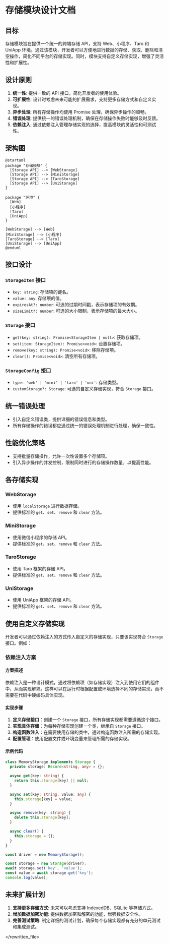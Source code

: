 # 存储模块设计文档

## 目标

存储模块旨在提供一个统一的跨端存储 API，支持 Web、小程序、Taro 和 UniApp 环境。通过该模块，开发者可以方便地进行数据的存储、获取、删除和清空操作，简化不同平台的存储实现。同时，模块支持自定义存储实现，增强了灵活性和扩展性。

## 设计原则

1. **统一性**: 提供一致的 API 接口，简化开发者的使用体验。
2. **可扩展性**: 设计时考虑未来可能的扩展需求，支持更多存储方式和自定义实现。
3. **异步处理**: 所有存储操作均使用 Promise 处理，确保异步操作的顺畅。
4. **错误处理**: 提供统一的错误处理机制，确保在存储操作失败时能够及时反馈。
5. **依赖注入**: 通过依赖注入管理存储实现的选择，提高模块的灵活性和可测试性。

## 架构图

```plantuml
@startuml
package "存储模块" {
  [Storage API] --> [WebStorage]
  [Storage API] --> [MiniStorage]
  [Storage API] --> [TaroStorage]
  [Storage API] --> [UniStorage]
}

package "环境" {
  [Web]
  [小程序]
  [Taro]
  [UniApp]
}

[WebStorage] --> [Web]
[MiniStorage] --> [小程序]
[TaroStorage] --> [Taro]
[UniStorage] --> [UniApp]
@enduml
```

## 接口设计

### `StorageItem` 接口

- `key: string`: 存储项的键名。
- `value: any`: 存储项的值。
- `expiresAt?: number`: 可选的过期时间戳，表示存储项的有效期。
- `sizeLimit?: number`: 可选的大小限制，表示存储项的最大大小。

### `Storage` 接口

- `get(key: string): Promise<StorageItem | null>`: 获取存储项。
- `set(item: StorageItem): Promise<void>`: 设置存储项。
- `remove(key: string): Promise<void>`: 移除存储项。
- `clear(): Promise<void>`: 清空所有存储项。

### `StorageConfig` 接口

- `type: 'web' | 'mini' | 'taro' | 'uni'`: 存储类型。
- `customStorage?: Storage`: 可选的自定义存储实现，符合 `Storage` 接口。

## 统一错误处理

- 引入自定义错误类，提供详细的错误信息和类型。
- 所有存储操作的错误都应通过统一的错误处理机制进行处理，确保一致性。

## 性能优化策略

- 支持批量存储操作，允许一次性设置多个存储项。
- 引入异步操作的并发控制，限制同时进行的存储操作数量，以提高性能。

## 各存储实现

### WebStorage

- 使用 `localStorage` 进行数据存储。
- 提供标准的 `get`、`set`、`remove` 和 `clear` 方法。

### MiniStorage

- 使用微信小程序的存储 API。
- 提供标准的 `get`、`set`、`remove` 和 `clear` 方法。

### TaroStorage

- 使用 Taro 框架的存储 API。
- 提供标准的 `get`、`set`、`remove` 和 `clear` 方法。

### UniStorage

- 使用 UniApp 框架的存储 API。
- 提供标准的 `get`、`set`、`remove` 和 `clear` 方法。

## 使用自定义存储实现

开发者可以通过依赖注入的方式传入自定义的存储实现，只要该实现符合 `Storage` 接口。例如：

### 依赖注入方案

#### 方案描述

依赖注入是一种设计模式，通过将依赖项（如存储实现）注入到使用它们的组件中，从而实现解耦。这样可以在运行时根据配置或环境选择不同的存储实现，而不需要在代码中硬编码具体实现。

#### 实现步骤

1. **定义存储接口**：创建一个 `Storage` 接口，所有存储实现都需要遵循这个接口。
2. **实现具体存储**：为每种存储实现创建一个类，继承自 `Storage` 接口。
3. **构造函数注入**：在需要使用存储的类中，通过构造函数注入所需的存储实现。
4. **配置管理**：使用配置文件或环境变量来管理所需的存储实现。

#### 示例代码

```typescript
class MemoryStorage implements Storage {
  private storage: Record<string, any> = {};

  async get(key: string) {
    return this.storage[key] || null;
  }

  async set(key: string, value: any) {
    this.storage[key] = value;
  }

  async remove(key: string) {
    delete this.storage[key];
  }

  async clear() {
    this.storage = {};
  }
}

const driver = new MemoryStorage();

const storage = new Storage(driver);
await storage.set('key', 'value');
const value = await storage.get('key');
console.log(value);
```

## 未来扩展计划

1. **支持更多存储方式**: 未来可以考虑支持 IndexedDB、SQLite 等存储方式。
2. **增加数据加密功能**: 提供数据加密和解密的功能，增强数据安全性。
3. **完善测试策略**: 制定详细的测试计划，确保每个存储实现都有充分的单元测试和集成测试。

</rewritten_file>
